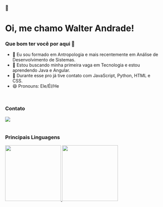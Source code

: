 ###  👋

# Oi, me chamo Walter Andrade!
### Que bom ter você por aqui 👯


- 🔭 Eu sou formado em Antropologia e mais recentemente em Análise de Desenvolvimento de Sistemas.
- 🌱 Estou buscando minha primeira vaga em Tecnologia e estou aprendendo Java e Angular.
- 💬 Durante esse pro já tive contato com JavaScript, Python, HTML e CSS.
- 😄 Pronouns: Ele/Él/He

<br>

### Contato

<div>
  <a href="https://www.linkedin.com/in/walterw-andrade" target="_blank"><img src="https://img.shields.io/badge/-LinkedIn-%230077B5?style=for-the-badge&logo=linkedin&logoColor=white" target="_blank"></a>
</div>

<br>

### Principais Linguagens
<div>
  <a href="https://github.com/walterwa">
     <img height="180em" src="https://github-readme-stats.vercel.app/api/top-langs/?username=walterwa&layout=compact&langs_count=7&theme=dracula"/>
    <img height="180em" src="https://github-readme-stats.vercel.app/api?username=walterwa&show_icons=true&theme=dracula&include_all_commits=true&count_private=true"/>
  </div>
